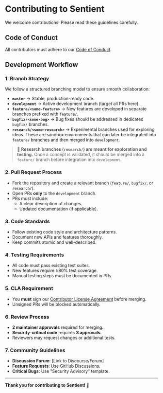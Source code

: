 # Contributing to Sentient  

We welcome contributions! Please read these guidelines carefully.  

## Code of Conduct  
All contributors must adhere to our [Code of Conduct](CODE_OF_CONDUCT.md).  

## Development Workflow  

### 1. **Branch Strategy**  
We follow a structured branching model to ensure smooth collaboration:  

- **`master`** → Stable, production-ready code.  
- **`development`** → Active development branch (target all PRs here).  
- **`feature/<some-feature>`** → New features are developed in separate branches prefixed with `feature/`.  
- **`bugfix/<some-bug>`** → Bug fixes should be addressed in dedicated `bugfix/` branches.  
- **`research/<some-research>`** → Experimental branches used for exploring ideas. These are sandbox environments that can later be integrated into `feature/` branches and then merged into `development`.  

> 🔹 **Research branches (`research/`) are meant for exploration and testing.** Once a concept is validated, it should be merged into a `feature/` branch before integration into `development`.  

### 2. **Pull Request Process**  
- Fork the repository and create a relevant branch (`feature/`, `bugfix/`, or `research/`).  
- Open PRs **only** to the `development` branch.  
- PRs must include:  
  - A clear description of changes.  
  - Updated documentation (if applicable).  

### 3. **Code Standards**  
- Follow existing code style and architecture patterns.  
- Document new APIs and features thoroughly.  
- Keep commits atomic and well-described.  

### 4. **Testing Requirements**  
- All code must pass existing test suites.  
- New features require ≥80% test coverage.  
- Manual testing steps must be documented in PRs.  

### 5. **CLA Requirement**  
- You **must** sign our [Contributor License Agreement](CLA.md) before merging.  
- Unsigned PRs will be blocked automatically.  

### 6. **Review Process**  
- **2 maintainer approvals** required for merging.  
- **Security-critical code** requires **3 approvals**.  
- Reviewers may request changes or additional tests.  

### 7. **Community Guidelines**  
- **Discussion Forum**: [Link to Discourse/Forum]  
- **Feature Requests**: Use GitHub Discussions.  
- **Critical Bugs**: Use "Security Advisory" template.  

---

**Thank you for contributing to Sentient! 🚀**  